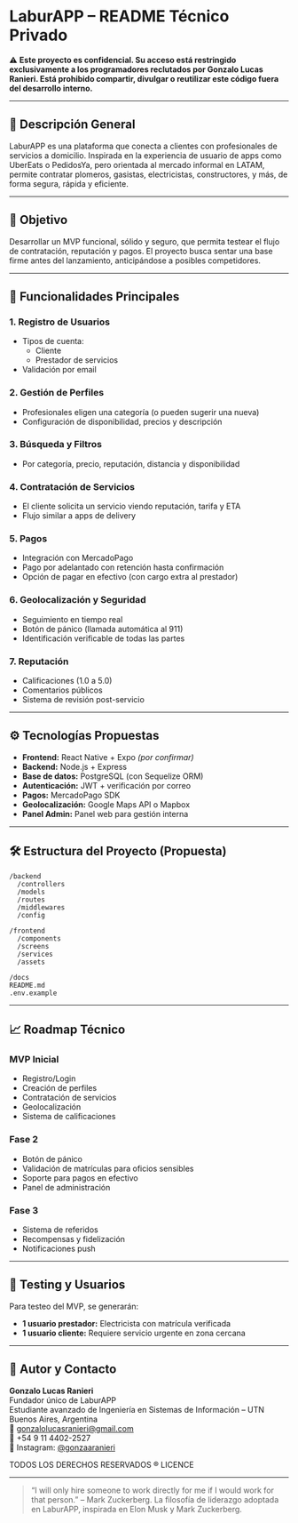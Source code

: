 
# LaburAPP – README Técnico Privado

⚠️ **Este proyecto es confidencial. Su acceso está restringido exclusivamente a los programadores reclutados por Gonzalo Lucas Ranieri. Está prohibido compartir, divulgar o reutilizar este código fuera del desarrollo interno.**

---

## 🧠 Descripción General

LaburAPP es una plataforma que conecta a clientes con profesionales de servicios a domicilio. Inspirada en la experiencia de usuario de apps como UberEats o PedidosYa, pero orientada al mercado informal en LATAM, permite contratar plomeros, gasistas, electricistas, constructores, y más, de forma segura, rápida y eficiente.

---

## 🎯 Objetivo

Desarrollar un MVP funcional, sólido y seguro, que permita testear el flujo de contratación, reputación y pagos. El proyecto busca sentar una base firme antes del lanzamiento, anticipándose a posibles competidores.

---

## 🔧 Funcionalidades Principales

### 1. Registro de Usuarios
- Tipos de cuenta:
  - Cliente
  - Prestador de servicios
- Validación por email

### 2. Gestión de Perfiles
- Profesionales eligen una categoría (o pueden sugerir una nueva)
- Configuración de disponibilidad, precios y descripción

### 3. Búsqueda y Filtros
- Por categoría, precio, reputación, distancia y disponibilidad

### 4. Contratación de Servicios
- El cliente solicita un servicio viendo reputación, tarifa y ETA
- Flujo similar a apps de delivery

### 5. Pagos
- Integración con MercadoPago
- Pago por adelantado con retención hasta confirmación
- Opción de pagar en efectivo (con cargo extra al prestador)

### 6. Geolocalización y Seguridad
- Seguimiento en tiempo real
- Botón de pánico (llamada automática al 911)
- Identificación verificable de todas las partes

### 7. Reputación
- Calificaciones (1.0 a 5.0)
- Comentarios públicos
- Sistema de revisión post-servicio

---

## ⚙️ Tecnologías Propuestas

- **Frontend:** React Native + Expo *(por confirmar)*
- **Backend:** Node.js + Express
- **Base de datos:** PostgreSQL (con Sequelize ORM)
- **Autenticación:** JWT + verificación por correo
- **Pagos:** MercadoPago SDK
- **Geolocalización:** Google Maps API o Mapbox
- **Panel Admin:** Panel web para gestión interna

---

## 🛠 Estructura del Proyecto (Propuesta)

```
/backend
  /controllers
  /models
  /routes
  /middlewares
  /config

/frontend
  /components
  /screens
  /services
  /assets

/docs
README.md
.env.example
```

---

## 📈 Roadmap Técnico

### MVP Inicial
- Registro/Login
- Creación de perfiles
- Contratación de servicios
- Geolocalización
- Sistema de calificaciones

### Fase 2
- Botón de pánico
- Validación de matrículas para oficios sensibles
- Soporte para pagos en efectivo
- Panel de administración

### Fase 3
- Sistema de referidos
- Recompensas y fidelización
- Notificaciones push

---

## 🧪 Testing y Usuarios

Para testeo del MVP, se generarán:
- **1 usuario prestador:** Electricista con matrícula verificada
- **1 usuario cliente:** Requiere servicio urgente en zona cercana

---

## 👤 Autor y Contacto

**Gonzalo Lucas Ranieri**  
Fundador único de LaburAPP  
Estudiante avanzado de Ingeniería en Sistemas de Información – UTN  
Buenos Aires, Argentina  
📧 gonzalolucasranieri@gmail.com  
📱 +54 9 11 4402-2527  
📸 Instagram: [@gonzaaranieri](https://instagram.com/gonzaaranieri)

TODOS LOS DERECHOS RESERVADOS ® LICENCE

---

> “I will only hire someone to work directly for me if I would work for that person.” – Mark Zuckerberg.
> La filosofía de liderazgo adoptada en LaburAPP, inspirada en Elon Musk y Mark Zuckerberg.
